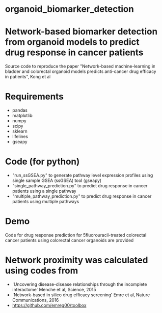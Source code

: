 # organoid_biomarker_detection
# Network-based biomarker detection from organoid models to predict drug response in cancer patients
Source code to reproduce the paper "Network-based machine-learning in bladder and colorectal organoid models predicts anti-cancer drug efficacy in patients", Kong et al

# Requirements
- pandas
- matplotlib
- numpy
- scipy
- sklearn
- lifelines
- gseapy


# Code (for python)
- "run_ssGSEA.py" to generate pathway level expression profiles using single sample GSEA (ssGSEA) tool (gseapy)
- "single_pathway_prediction.py" to predict drug response in cancer patients using a single pathway
- "multiple_pathway_prediction.py" to predict drug response in cancer patients using multiple pathways

# Demo
Code for drug response prediction for 5fluorouracil-treated colorectal cancer patients using colorectal cancer organoids are provided


# Network proximity was calculated using codes from
- 'Uncovering disease-disease relationships through the incomplete interactome' Menche et al, Science, 2015
- 'Network-based in silico drug efficacy screening' Emre et al, Nature Communications, 2016
- https://github.com/emreg00/toolbox

